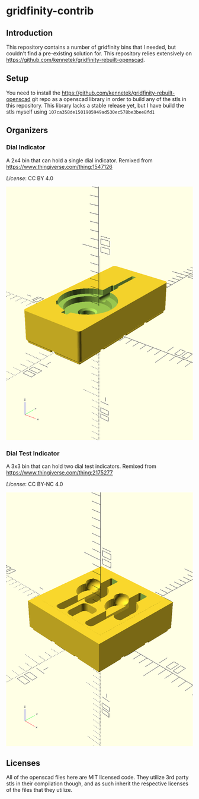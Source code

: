 # gridfinity-contrib

## Introduction
This repository contains a number of gridfinity bins that I needed, but couldn't find a pre-existing solution for. This repository relies extensively on https://github.com/kennetek/gridfinity-rebuilt-openscad. 

## Setup
You need to install the https://github.com/kennetek/gridfinity-rebuilt-openscad git repo as a openscad library in order to build any of the stls in this repository. This library lacks a stable release yet, but I have build the stls myself using `107ca358de1501905949ad530ec578be3bee8fd1`

## Organizers

### Dial Indicator

A 2x4 bin that can hold a single dial indicator. Remixed from https://www.thingiverse.com/thing:1547126 

*License*: CC BY 4.0

![Dial Indicator](./dial-indicator/image.png)

### Dial Test Indicator

A 3x3 bin that can hold two dial test indicators. Remixed from https://www.thingiverse.com/thing:2175277

*License*: CC BY-NC 4.0

![Dial Test Indicator](./dial-test-indicator/image.png)

## Licenses
All of the openscad files here are MIT licensed code. They utilize 3rd party stls in their compilation though, and as such inherit the respective licenses of the files that they utilize.
